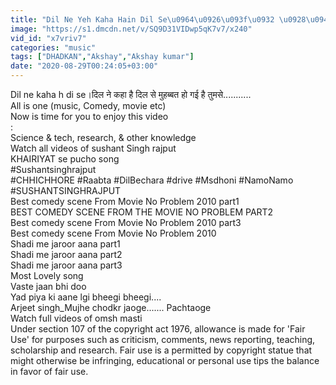 ```yaml
---
title: "Dil Ne Yeh Kaha Hain Dil Se\u0964\u0926\u093f\u0932 \u0928\u0947 \u0915\u0939\u093e \u0939\u0948 \u0926\u093f\u0932 \u0938\u0947\u0964 Akshay, Sunil & Shilpa _ Dhadkan _ Hindi Romantic Song"
image: "https://s1.dmcdn.net/v/SQ9D31VIDwp5qK7v7/x240"
vid_id: "x7vriv7"
categories: "music"
tags: ["DHADKAN","Akshay","Akshay kumar"]
date: "2020-08-29T00:24:05+03:00"
---
```

Dil ne kaha h di se।दिल ने कहा है दिल से मुहब्बत हो गई है तुमसे...........  <br>All is one (music, Comedy, movie etc)   <br>Now is time for you to enjoy this video  <br>:    <br>Science &amp; tech, research, &amp; other knowledge   <br>Watch all videos of sushant Singh rajput  <br>KHAIRIYAT se pucho song  <br>#Sushantsinghrajput   <br>#CHHICHHORE #Raabta #DilBechara #drive #Msdhoni #NamoNamo #SUSHANTSINGHRAJPUT   <br>Best comedy scene From Movie No Problem 2010 part1  <br>BEST COMEDY SCENE FROM THE MOVIE NO PROBLEM PART2  <br>Best comedy scene From Movie No Problem 2010 part3  <br>Best comedy scene From Movie No Problem 2010  <br>Shadi me jaroor aana part1  <br>Shadi me jaroor aana part2  <br>Shadi me jaroor aana part3  <br>Most Lovely song  <br>Vaste jaan bhi doo  <br>Yad piya ki aane lgi bheegi bheegi....   <br>Arjeet singh_Mujhe chodkr jaoge....... Pachtaoge   <br>Watch full videos of omsh masti   <br>Under section 107 of the copyright act 1976, allowance is made for 'Fair Use' for purposes such as criticism, comments, news reporting, teaching, scholarship and research. Fair use is a permitted by copyright statue that might otherwise be infringing, educational or personal use tips the balance in favor of fair use.
